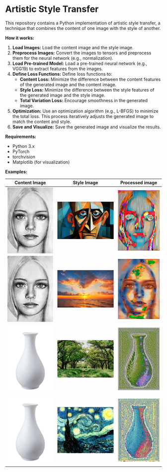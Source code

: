 # Artistic Style Transfer

This repository contains a Python implementation of artistic style transfer, a technique that combines the content of one image with the style of another.

**How it works:**

1. **Load Images:** Load the content image and the style image.
2. **Preprocess Images:** Convert the images to tensors and preprocess them for the neural network (e.g., normalization).
3. **Load Pre-trained Model:** Load a pre-trained neural network (e.g., VGG19) to extract features from the images.
4. **Define Loss Functions:** Define loss functions to:
   - **Content Loss:** Minimize the difference between the content features of the generated image and the content image.
   - **Style Loss:** Minimize the difference between the style features of the generated image and the style image.
   - **Total Variation Loss:** Encourage smoothness in the generated image.
5. **Optimization:** Use an optimization algorithm (e.g., L-BFGS) to minimize the total loss. This process iteratively adjusts the generated image to match the content and style.
6. **Save and Visualize:** Save the generated image and visualize the results.

**Requirements:**

- Python 3.x
- PyTorch
- torchvision
- Matplotlib (for visualization)

**Examples:**

| Content Image                           | Style Image                                    | Processed image                                         |
|-----------------------------------------|------------------------------------------------|---------------------------------------------------------|
| ![GitHub Image](./InputImages/sketch.jpg) | ![GitHub Image](./InputImages/picasso.jpg)     | ![GitHub Image](./ProcessedImages/sketch_picasso.jpg)   |
| ![GitHub Image](./InputImages/sketch.jpg) | ![GitHub Image](./InputImages/sunset.jpg)      | ![GitHub Image](./ProcessedImages/sketch_sunset.jpg)    |
| ![GitHub Image](./InputImages/vase.jpg) | ![GitHub Image](./InputImages/greenforest.jpg) | ![GitHub Image](./ProcessedImages/vase_greenforest.jpg) |
| ![GitHub Image](./InputImages/vase.jpg) | ![GitHub Image](./InputImages/StarryNight.jpg) | ![GitHub Image](./ProcessedImages/Vase_StarryNight.jpg) |
